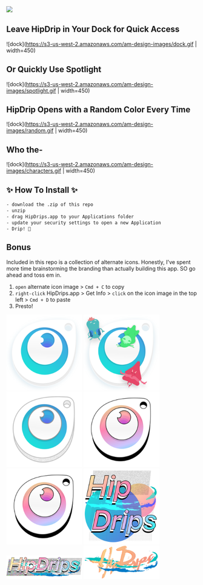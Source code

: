 <img src="https://s3-us-west-2.amazonaws.com/am-design-images/HipDrips--Chars.png" width="500">

## Leave HipDrip in Your Dock for Quick Access
![dock](https://s3-us-west-2.amazonaws.com/am-design-images/dock.gif | width=450)

## Or Quickly Use Spotlight
![dock](https://s3-us-west-2.amazonaws.com/am-design-images/spotlight.gif | width=450)

## HipDrip Opens with a Random Color Every Time
![dock](https://s3-us-west-2.amazonaws.com/am-design-images/random.gif | width=450)

## Who the- 
![dock](https://s3-us-west-2.amazonaws.com/am-design-images/characters.gif | width=450)


## ✨ How To Install ✨ 
``` 
- download the .zip of this repo
- unzip
- drag HipDrips.app to your Applications folder
- update your security settings to open a new Application
- Drip! 🎨
```

## Bonus
Included in this repo is a collection of alternate icons. Honestly, I've spent more time brainstorming the branding than actually building this app. SO go ahead and toss em in. 

1. `open` alternate icon image > `Cmd + C` to copy
2. `right-click` HipDrips.app > Get Info > `click` on the icon image in the top left > `Cmd + D` to paste
3. Presto!

<img src="./Alternate Icons/colorpicker.png" width="200">
<img src="./Alternate Icons/colorpicker_friends.png" width="200">
<img src="./Alternate Icons/vaporwave.png" width="200">
<img src="./Alternate Icons/vaporwave_clean.png" width="200">
<img src="./Alternate Icons/vaporwave_clean.png" width="200">
<img src="./Alternate Icons/hipdriplarge.png" width="200">
<img src="./Alternate Icons/hipdrips_messy.png" width="200">
<img src="./Alternate Icons/hipdrops_vapor.png" width="200">